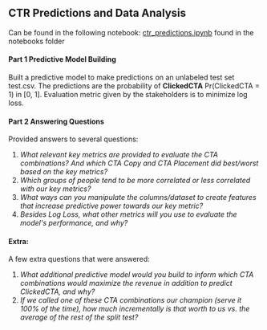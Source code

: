 ## CTR Predictions and Data Analysis
Can be found in the following notebook: [ctr_predictions.ipynb](./notebooks/ctr_predictions/ctr_predictions.ipynb) found in the notebooks folder
#### Part 1 Predictive Model Building

Built a predictive model to make predictions on an unlabeled test set test.csv. The predictions are the probability of **ClickedCTA** Pr(ClickedCTA \= 1\) in \[0, 1\].  Evaluation metric given by the stakeholders is to minimize log loss.

#### Part 2 Answering Questions

Provided answers to several questions: 

1. *What relevant key metrics are provided to evaluate the CTA combinations? And which CTA Copy and CTA Placement did best/worst based on the key metrics?*   
2. *Which groups of people tend to be more correlated or less correlated with our key metrics?*  
3. *What ways can you manipulate the columns/dataset to create features that increase predictive power towards our key metric?*  
4. *Besides Log Loss, what other metrics will you use to evaluate the model's performance, and why?*

#### Extra: 

A few extra questions that were answered: 

1. *What additional predictive model would you build to inform which CTA combinations would maximize the revenue in addition to predict ClickedCTA, and why?*   
2. *If we called one of these CTA combinations our champion (serve it 100% of the time), how much incrementally is that worth to us vs. the average of the rest of the split test?* 
